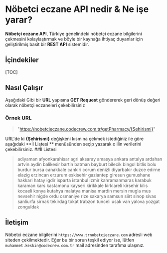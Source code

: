 # Nöbetci eczane API nedir & Ne işe yarar?
**Nöbetçi eczane API**, Türkiye genelindeki nöbetçi eczane bilgilerini çekmesini kolaylaştırmak ve böyle bir kaynağa ihtiyaç duyanlar için geliştirilmiş basit bir **REST API** sistemidir.
## İçindekiler
 [TOC]

## Nasıl Çalışır
Aşağıdaki Gibi bir **URL** yapısına **GET Request** göndererek geri dönüş değeri olarak nöbetçi eczaneleri çekebilirsiniz

### Örnek URL
>"https://nobetcieczane.codecrew.com.tr/getPharmacy/{Şehirismi}"

URL'de ki **{Şehirismi}** değişkeni kısmına çekmek istediğiniz ile göre aşağıdaki **İl Listesi ** menüsünden seçip yazarak o ilin verilerini çekebilirsiniz.
##İl Listesi
>adiyaman
>afyonkarahisar
>agri
>aksaray
>amasya
>ankara
>antalya
>ardahan
>artvin
>aydin
>balikesir
>bartin
>batman
>bayburt
>bilecik
>bingol
>bitlis
>bolu
>burdur
>bursa
>canakkale
>cankiri
>corum
>denizli
>diyarbakir
>duzce
>edirne
>elazig
>erzincan
>erzurum
>eskisehir
>gaziantep
>giresun
>gumushane
>hakkari
>hatay
>igdir
>isparta
>istanbul
>izmir
>kahramanmaras
>karabuk
>karaman
>kars
>kastamonu
>kayseri
>kirikkale
>kirklareli
>kirsehir
>kilis
>kocaeli
>konya
>kutahya
>malatya
>manisa
>mardin
>mersin
>mugla
>mus
>nevsehir
>nigde
>ordu
>osmaniye
>rize
>sakarya
>samsun
>siirt
>sinop
>sivas
>sanliurfa
>sirnak
>tekirdag
>tokat
>trabzon
>tunceli
>usak
>van
>yalova
>yozgat
>zonguldak

## İletişim
Nöbetci eczane bilgilerini ``https://www.trnobetcieczane.com`` adresli web siteden çekilmektedir. Eğer bu bir sorun teşkil ediyor ise, lütfen ``muhammet.keskin@codecrew.com.tr`` mail adresinden tarafıma ulaşınız.